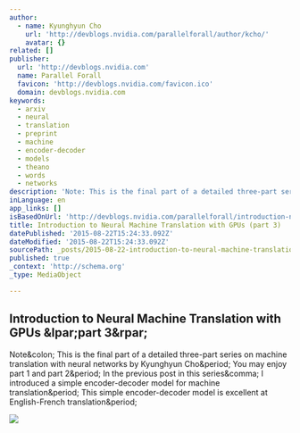 ```yaml
---
author:
  - name: Kyunghyun Cho
    url: 'http://devblogs.nvidia.com/parallelforall/author/kcho/'
    avatar: {}
related: []
publisher:
  url: 'http://devblogs.nvidia.com'
  name: Parallel Forall
  favicon: 'http://devblogs.nvidia.com/favicon.ico'
  domain: devblogs.nvidia.com
keywords:
  - arxiv
  - neural
  - translation
  - preprint
  - machine
  - encoder-decoder
  - models
  - theano
  - words
  - networks
description: 'Note: This is the final part of a detailed three-part series on machine translation with neural networks by Kyunghyun Cho. You may enjoy part 1 and part 2. In the previous post in this series, I introduced a simple encoder-decoder model for machine translation. This simple encoder-decoder model is excellent at English-French translation.'
inLanguage: en
app_links: []
isBasedOnUrl: 'http://devblogs.nvidia.com/parallelforall/introduction-neural-machine-translation-gpus-part-3/'
title: Introduction to Neural Machine Translation with GPUs (part 3)
datePublished: '2015-08-22T15:24:33.092Z'
dateModified: '2015-08-22T15:24:33.092Z'
sourcePath: _posts/2015-08-22-introduction-to-neural-machine-translation-with-gpus-part-3.md
published: true
_context: 'http://schema.org'
_type: MediaObject

---
```

<article style=""><h1>Introduction to Neural Machine Translation with GPUs &amp;lpar;part 3&amp;rpar;</h1><p>Note&amp;colon; This is the final part of a detailed three-part series on machine translation with neural networks by Kyunghyun Cho&amp;period; You may enjoy part 1 and part 2&amp;period; In the previous post in this series&amp;comma; I introduced a simple encoder-decoder model for machine translation&amp;period; This simple encoder-decoder model is excellent at English-French translation&amp;period;</p><img src="http://devblogs.nvidia.com/parallelforall/wp-content/uploads/sites/3/2015/07/Figure8_image_caption.png" /></article>